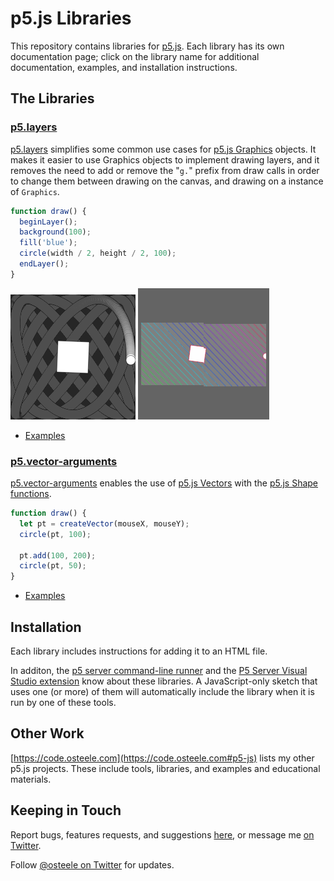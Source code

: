 # p5.js Libraries

This repository contains libraries for [p5.js](https://p5js.org). Each library
has its own documentation page; click on the library name for additional
documentation, examples, and installation instructions.

## The Libraries

### [p5.layers](./p5.layers/)

[p5.layers](./p5.layers/) simplifies some common use cases for [p5.js
Graphics](https://p5js.org/reference/#/p5/createGraphics) objects. It makes it
easier to use Graphics objects to implement drawing layers, and it removes the
need to add or remove the "`g.`" prefix from draw calls in order to change them
between drawing on the canvas, and drawing on a instance of `Graphics`.

```js
function draw() {
  beginLayer();
  background(100);
  fill('blue');
  circle(width / 2, height / 2, 100);
  endLayer();
}
```

![trail example animation](./p5.layers/docs/trail.gif)
![trail example animation](./p5.layers/docs/slices.gif)

* [Examples](./p5.layers/examples)

### [p5.vector-arguments](./p5.vector-arguments/)

[p5.vector-arguments](./p5.vector-arguments/) enables the use of [p5.js
Vectors](https://p5js.org/reference/#/p5/createVector) with the [p5.js Shape
functions](https://p5js.org/reference/#group-Shape).

```js
function draw() {
  let pt = createVector(mouseX, mouseY);
  circle(pt, 100);

  pt.add(100, 200);
  circle(pt, 50);
}
```

* [Examples](./p5.vector-arguments/examples)

## Installation

Each library includes instructions for adding it to an HTML file.

In additon, the [p5 server command-line
runner](https://osteele.github.io/p5-server/) and the [P5 Server Visual Studio
extension](https://marketplace.visualstudio.com/items?itemName=osteele.p5-server)
know about these libraries. A JavaScript-only sketch that uses one (or more) of
them will automatically include the library when it is run by one of these
tools.

## Other Work

[https://code.osteele.com](https://code.osteele.com#p5-js) lists my other p5.js
projects. These include tools, libraries, and examples and educational
materials.

## Keeping in Touch

Report bugs, features requests, and suggestions
[here](https://github.com/osteele/p5-server/issues), or message me [on
Twitter](https://twitter.com/osteele).

Follow [@osteele on Twitter](https://twitter.com/osteele) for updates.
